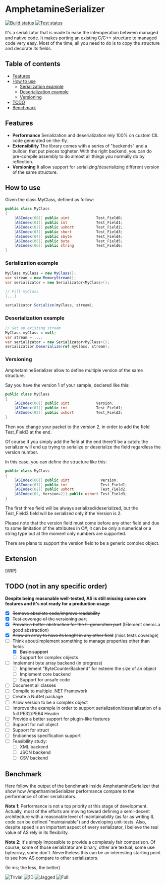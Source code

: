 # AmphetamineSerializer
[![Build status](https://ci.appveyor.com/api/projects/status/jbsqh4a686ost3mc?svg=true)](https://ci.appveyor.com/project/chaplin89/amphetamineserializer)
[![Test status](http://teststatusbadge.azurewebsites.net/api/status/chaplin89/AmphetamineSerializer)](https://ci.appveyor.com/project/chaplin89/amphetamineserializer)

It's a serializator that is made to ease the interoperation between managed and native code.
It makes porting an existing C/C++ structure to managed code very easy. Most of the time, all you need to do is to copy the structure and decorate its fields.

## Table of contents
  * [Features](#features)
  * [How to use](#how-to-use)
     * [Serialization example](#serialization-example)
     * [Deserialization example](#deserialization-example)
     * [Versioning](#versioning)
  * [TODO](#todo-not-in-any-specific-order)
  * [Benchmark](#benchmark)

## Features
* **Performance** Serialization and deserialization rely 100% on custom CIL code generated on-the-fly.
* **Extensibility** The library comes with a series of "backends" and a builder, that put pieces togheter. With the right backend, you can do pre-compile assembly to do almost all things you normally do by reflection. 
* **Versioning** It allow support for serializing/deserializing different version of the same structure.

## How to use
Given the class MyClass, defined as follow:
```csharp
public class MyClass
{
    [ASIndex(00)] public uint            Test_Field0;
    [ASIndex(01)] public int             Test_Field1;
    [ASIndex(02)] public ushort          Test_Field2;
    [ASIndex(03)] public short           Test_Field3;
    [ASIndex(04)] public sbyte           Test_Field4;
    [ASIndex(05)] public byte            Test_Field5;
    [ASIndex(06)] public string          Test_Field6;
}
```

### Serialization example

```csharp
MyClass myClass = new MyClass();
var stream = new MemoryStream();
var serializator = new Serializator<MyClass>();

// Fill myClass
[...]

serializator.Serialize(myClass, stream);
```

### Deserialization example

```csharp
// Get an existing stream
MyClass myClass = null;
var stream = ...;
var serializator = new Serializator<MyClass>();
serializatior.Deserialize(ref myClass, stream);
```
### Versioning
AmphetamineSerializer allow to define multiple version of the same structure.

Say you have the version 1 of your sample, declared like this:
```csharp
public class MyClass
{
    [ASIndex(00)] public uint            Version;
    [ASIndex(01)] public int             Test_Field1;
    [ASIndex(02)] public ushort          Test_Field2;
}
```
Then you change your packet to the version 2, in order to add the field Test_Field3 at the end. 

Of course if you simply add the field at the end there'll be a catch: the serializer will end up trying to serialize or deserialize the field regardless the version number. 

In this case, you can define the structure like this:
```csharp
public class MyClass
{
    [ASIndex(00)] public uint              Version;
    [ASIndex(01)] public int               Test_Field1;
    [ASIndex(02)] public ushort            Test_Field2;
    [ASIndex(02, Version=2)] public ushort Test_Field3;
}
```
The first three field will be always serialized/deserialized, but the Test_Field3 field will be serialized only if the Version is 2.

Please note that the version field must come before any other field and due to some limitation of the attributes in C#, it can be only a  numerical or a string type but at the moment only numbers are supported. 

There are plans to support the version field to be a generic complex object.
## Extension
[WIP]
## TODO (not in any specific order)

**Despite being reasonable well-tested, AS is still missing some core features and it's not ready for a production usage**

- [X] ~~Remove obsolete code/improve readability~~
- [X] ~~Test coverage of the versioning part~~
- [X] ~~Provide a better abstraction for the IL generation part~~ (IElement seems a good abstraction)
- [X] ~~Allow an array to have its lenght in any other field~~ (miss tests coverage)
- [ ] Think about/implement something to manage properties other than fields
   - [X] ~~Basic support~~
   - [ ] Support for complex objects
- [ ] Implement byte array backend (in progress)
   - [ ] Implement "ByteCounterBackend" for esteem the size of an object
   - [ ] Implement core backend
   - [ ] Support for unsafe code
- [ ] Document all classes
- [ ] Compile to multiple .NET Framework
- [ ] Create a NuGet package
- [ ] Allow version to be a complex object
- [ ] Improve the example in order to support serialization/deserialization of a full PE32/PE64 Header
- [ ] Provide a better support for plugin-like features
- [ ] Support for null object
- [ ] Support for struct
- [ ] Endianness specification support
- [ ] Feasibility study:
   - [ ] XML backend
   - [ ] JSON backend
   - [ ] CSV backend
## Benchmark

Here follow the output of the benchmark inside AmphetamineSerializer that show how AmpethamineSerializer performance compare to the performance of other serializators.

**Note 1**: Performance is not a top priority at this stage of development. Actually, most of the efforts are moving toward defining a semi-decent architecture with a reasonable level of maintainability (as far as writing IL code can be defined "maintainable") and developing unit-tests. Also, despite speed is an important aspect of every serializator, I believe the real value of AS rely in its flexibility.

**Note 2**: It's simply impossible to provide a completely fair comparison. Of course, some of those serializator are binary, other are textual; some use bytearray, some don't. Nevertheless this can be an interesting starting point to see how AS compare to other serializators.

(In ms; the less, the better)

   ![Trivial](/Charts/1_Trivial.png)
   ![1D](/Charts/2_1DArray.png)
   ![Jagged](/Charts/3_Jagged.png)
   ![Full](/Charts/4_Full.png)
